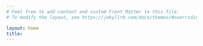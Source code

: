```yaml
---
# Feel free to add content and custom Front Matter to this file.
# To modify the layout, see https://jekyllrb.com/docs/themes/#overriding-theme-defaults

layout: home
title:
---
```



<!-- <html>
  <head>
    <meta charset="utf-8">
    <title>{{ page.title }}</title>
  </head>
  <body>
    <h1>{{ "" }}</h1>
  </body>
</html> -->
